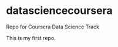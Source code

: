 datasciencecoursera
===================

Repo for Coursera Data Science Track

This is my first repo.

